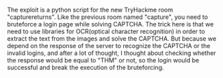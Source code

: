 The exploit is a python script for the new TryHackme room "capturereturns". Like the previous room named "capture", you need to bruteforce a login page while solving CAPTCHA. The trick here is that
we need to use libraries for OCR(optical character recognition) in order to extract the text from the images and solve the CAPTCHA. But because we depend on the response of the server to recognize 
the CAPTCHA or the invalid logins, and after a lot of thought, I thought about checking whether the response would be equal to "THM" or not, so the login would be successful and break the execution of the
bruteforcing.
